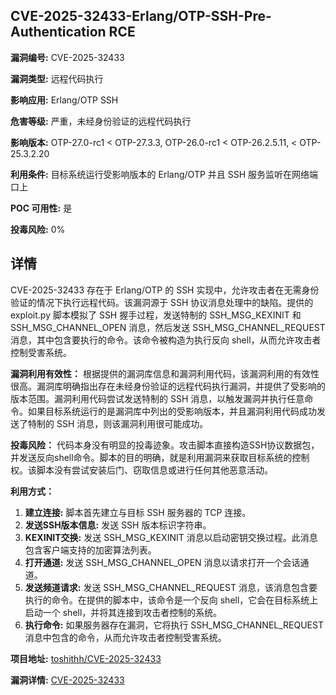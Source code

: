 ## CVE-2025-32433-Erlang/OTP-SSH-Pre-Authentication RCE

**漏洞编号:** CVE-2025-32433

**漏洞类型:** 远程代码执行

**影响应用:** Erlang/OTP SSH

**危害等级:** 严重，未经身份验证的远程代码执行

**影响版本:** OTP-27.0-rc1 < OTP-27.3.3, OTP-26.0-rc1 < OTP-26.2.5.11, < OTP-25.3.2.20

**利用条件:** 目标系统运行受影响版本的 Erlang/OTP 并且 SSH 服务监听在网络端口上

**POC 可用性:** 是

**投毒风险:** 0%

## 详情

CVE-2025-32433 存在于 Erlang/OTP 的 SSH 实现中，允许攻击者在无需身份验证的情况下执行远程代码。该漏洞源于 SSH 协议消息处理中的缺陷。提供的 exploit.py 脚本模拟了 SSH 握手过程，发送特制的 SSH_MSG_KEXINIT 和 SSH_MSG_CHANNEL_OPEN 消息，然后发送 SSH_MSG_CHANNEL_REQUEST 消息，其中包含要执行的命令。该命令被构造为执行反向 shell，从而允许攻击者控制受害系统。

**漏洞利用有效性：**
根据提供的漏洞库信息和漏洞利用代码，该漏洞利用的有效性很高。漏洞库明确指出存在未经身份验证的远程代码执行漏洞，并提供了受影响的版本范围。漏洞利用代码尝试发送特制的 SSH 消息，以触发漏洞并执行任意命令。如果目标系统运行的是漏洞库中列出的受影响版本，并且漏洞利用代码成功发送了特制的 SSH 消息，则该漏洞利用很可能成功。

**投毒风险：**
代码本身没有明显的投毒迹象。攻击脚本直接构造SSH协议数据包，并发送反向shell命令。脚本的目的明确，就是利用漏洞来获取目标系统的控制权。该脚本没有尝试安装后门、窃取信息或进行任何其他恶意活动。

**利用方式：**
1.  **建立连接:** 脚本首先建立与目标 SSH 服务器的 TCP 连接。
2.  **发送SSH版本信息:** 发送 SSH 版本标识字符串。
3.  **KEXINIT交换:** 发送 SSH_MSG_KEXINIT 消息以启动密钥交换过程。此消息包含客户端支持的加密算法列表。
4.  **打开通道:** 发送 SSH_MSG_CHANNEL_OPEN 消息以请求打开一个会话通道。
5.  **发送频道请求:** 发送 SSH_MSG_CHANNEL_REQUEST 消息，该消息包含要执行的命令。在提供的脚本中，该命令是一个反向 shell，它会在目标系统上启动一个 shell，并将其连接到攻击者控制的系统。
6.  **执行命令:** 如果服务器存在漏洞，它将执行 SSH_MSG_CHANNEL_REQUEST 消息中包含的命令，从而允许攻击者控制受害系统。

**项目地址:** [toshithh/CVE-2025-32433](https://github.com/toshithh/CVE-2025-32433)

**漏洞详情:** [CVE-2025-32433](https://nvd.nist.gov/vuln/detail/CVE-2025-32433)